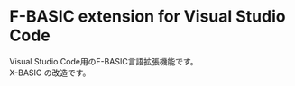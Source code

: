 # F-BASIC extension for Visual Studio Code

Visual Studio Code用のF-BASIC言語拡張機能です。  
X-BASIC の改造です。


